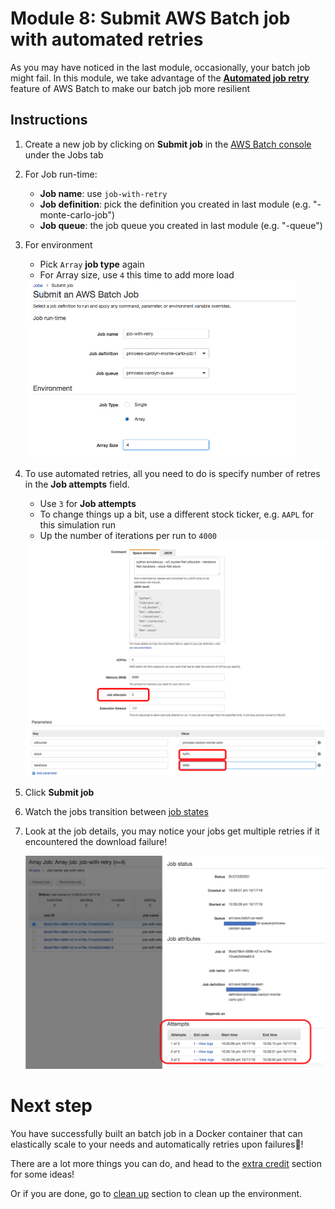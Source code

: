 # Module 8: Submit AWS Batch job with automated retries

As you may have noticed in the last module, occasionally, your batch job might fail. In this module, we take advantage of the [**Automated job retry**](https://docs.aws.amazon.com/batch/latest/userguide/job_retries.html) feature of AWS Batch to make our batch job more resilient


## Instructions

1. Create a new job by clicking on **Submit job** in the [AWS Batch console](https://us-east-2.console.aws.amazon.com/batch/home?region=us-east-2#/jobs) under the Jobs tab  

1. For Job run-time:
	* **Job name**: use `job-with-retry` 
	* **Job definition**: pick the definition you created in last module (e.g. "<your-user-name>-monte-carlo-job")
	* **Job queue**: the job queue you created in last module (e.g. "<your-user-name>-queue")
 
1. For environment

	* Pick `Array` **job type** again
	* For Array size, use `4` this time to add more load
	
	<img src="images/submit-job-with-retry-top.png" width="90%"/>

1. To use automated retries, all you need to do is specify number of retres in the **Job attempts** field. 

	* Use `3` for **Job attempts**
	* To change things up a bit, use a different stock ticker, e.g. `AAPL` for this simulation run
	* Up the number of iterations per run to `4000`
	
	<img src="images/submit-job-with-retry-bottom.png" width="100%"/>

1. Click **Submit job** 

1. Watch the jobs transition between [job states](https://docs.aws.amazon.com/batch/latest/userguide/job_states.html) 

1. Look at the job details, you may notice your jobs get multiple retries if it encountered the download failure!

	<img src="images/job-details-with-multiple-attempts.png" width="100%"/>


# Next step 

You have successfully built an batch job in a Docker container that can elastically scale to your needs and automatically retries upon failures! 

There are a lot more things you can do, and head to the [extra credit](ExtraCredit.md) section for some ideas! 

Or if you are done, go to [clean up](cleanup.md) section to clean up the environment. 